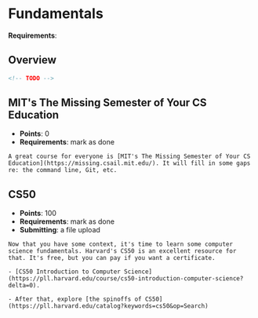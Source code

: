 # Fundamentals

**Requirements**:

## Overview
```md
<!-- TODO -->
```

## MIT's The Missing Semester of Your CS Education
- **Points**: 0
- **Requirements**: mark as done
```
A great course for everyone is [MIT's The Missing Semester of Your CS Education](https://missing.csail.mit.edu/). It will fill in some gaps re: the command line, Git, etc.
```

## CS50
- **Points**: 100
- **Requirements**: mark as done
- **Submitting**: a file upload
```
Now that you have some context, it's time to learn some computer science fundamentals. Harvard's CS50 is an excellent resource for that. It's free, but you can pay if you want a certificate.

- [CS50 Introduction to Computer Science](https://pll.harvard.edu/course/cs50-introduction-computer-science?delta=0).

- After that, explore [the spinoffs of CS50](https://pll.harvard.edu/catalog?keywords=cs50&op=Search)
```
